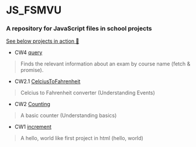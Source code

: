 # JS_FSMVU
<h3>A repository for JavaScript files in school projects</h3>

<a href="https://karakayafsm.github.io/JS_FSMVU/">See below projects in action 🚀 </a>

  * CW4 [query](./cw4/cw4.MD)
  > Finds the relevant information about an exam by course name (fetch & promise).
  
  * CW2.1 [CelciusToFahrenheit](./celciusToFahrenheit.html)
  > Celcius to Fahrenheit converter (Understanding Events)
  
  * CW2 [Counting](./Counting.html)
  > A basic counter (Understanding basics)
  
  * CW1 [increment](./abc.html)
  > A hello, world like first project in html (hello, world)
  


